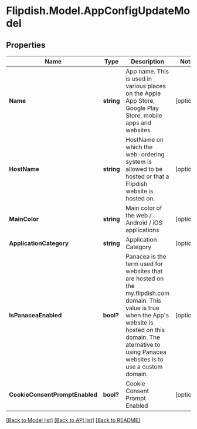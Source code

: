 # Flipdish.Model.AppConfigUpdateModel
## Properties

Name | Type | Description | Notes
------------ | ------------- | ------------- | -------------
**Name** | **string** | App name.   This is used in various places on the Apple App Store, Google Play Store, mobile apps and websites. | [optional] 
**HostName** | **string** | HostName on which the web-ordering system is allowed to be hosted or that a Flipdish website is hosted on. | [optional] 
**MainColor** | **string** | Main color of the web / Android / iOS applications | [optional] 
**ApplicationCategory** | **string** | Application Category | [optional] 
**IsPanaceaEnabled** | **bool?** | Panacea is the term used for websites that are hosted on the my.flipdish.com domain. This value is true when the App&#39;s website is hosted on this domain.  The aternative to using Panacea websites is to use a custom domain. | [optional] 
**CookieConsentPromptEnabled** | **bool?** | Cookie Consent Prompt Enabled | [optional] 

[[Back to Model list]](../README.md#documentation-for-models) [[Back to API list]](../README.md#documentation-for-api-endpoints) [[Back to README]](../README.md)

